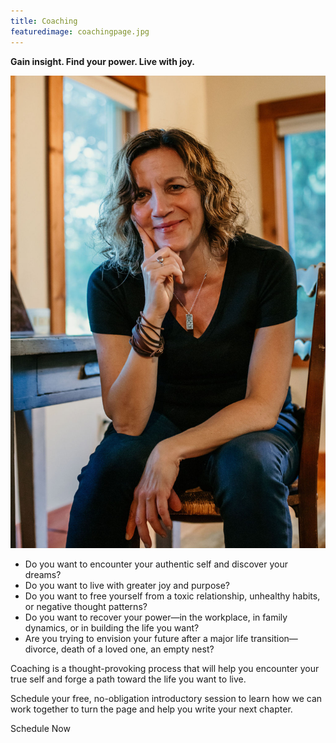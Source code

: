 ```yaml
---
title: Coaching
featuredimage: coachingpage.jpg
---
```

**Gain insight. Find your power. Live with joy.**

![](1j1a6020.jpg)

* Do you want to encounter your authentic self and discover your dreams?
* Do you want to live with greater joy and purpose?
* Do you want to free yourself from a toxic relationship, unhealthy habits, or negative thought patterns?
* Do you want to recover your power—in the workplace, in family dynamics, or in building the life you want?
* Are you trying to envision your future after a major life transition—divorce, death of a loved one, an empty nest?

Coaching is a thought-provoking process that will help you encounter your true self and forge a path toward the life you want to live.

Schedule your free, no-obligation introductory session to learn how we can work together to turn the page and help you write your next chapter.

<!-- <div style="float:right;"><featured-products id="prod_JxZxiQjWAhhMpc"></featured-products></div> -->

<calendly-button align="left">Schedule Now</calendly-button>
